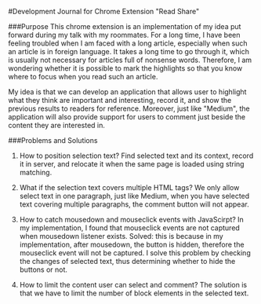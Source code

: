 #Development Journal for Chrome Extension "Read Share"

###Purpose
This chrome extension is an implementation of my idea put forward during
my talk with my roommates. For a long time, I have been feeling troubled 
when I am faced with a long article, especially when such an article is 
in foreign language. It takes a long time to go through it, which is usually
not necessary for articles full of nonsense words. Therefore, I am wondering
whether it is possible to mark the highlights so that you know where to focus
when you read such an article. 

My idea is that we can develop an application that allows user to highlight 
what they think are important and interesting, record it, and show the previous
results to readers for reference. Moreover, just like "Medium", the application
will also provide support for users to comment just beside the content they are
interested in.

###Problems and Solutions
1. How to position selection text?
Find selected text and its context, record it in server, and relocate it 
when the same page is loaded using string matching.
 
2. What if the selection text covers multiple HTML tags?
We only allow select text in one paragraph, just like Medium, when you have
selected text covering multiple paragraphs, the comment button will not appear.

3. How to catch mousedown and mouseclick events with JavaScirpt?
In my implementation, I found that mouseclick events are not captured when 
mousedown listener exists. 
Solved: this is because in my implementation, after mousedown, the button is 
hidden, therefore the mouseclick event will not be captured. I solve this problem
by checking the changes of selected text, thus determining whether to hide the 
buttons or not.

4. How to limit the content user can select and comment?
The solution is that we have to limit the number of block elements in the selected
text.




